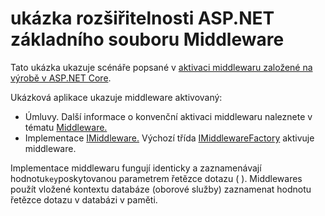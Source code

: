 # <a name="aspnet-core-middleware-extensibility-sample"></a>ukázka rozšiřitelnosti ASP.NET základního souboru Middleware

Tato ukázka ukazuje scénáře popsané v [aktivaci middlewaru založené na výrobě v ASP.NET Core](https://docs.microsoft.com/aspnet/core/fundamentals/middleware/middleware-extensibility).

Ukázková aplikace ukazuje middleware aktivovaný:

* Úmluvy. Další informace o konvenční aktivaci middlewaru naleznete v tématu [Middleware.](https://docs.microsoft.com/aspnet/core/fundamentals/middleware/)
* Implementace [IMiddleware.](https://docs.microsoft.com/dotnet/api/microsoft.aspnetcore.http.imiddleware) Výchozí třída [IMiddlewareFactory](https://docs.microsoft.com/dotnet/api/microsoft.aspnetcore.http.imiddlewarefactory) aktivuje middleware.

Implementace middlewaru fungují identicky a zaznamenávají hodnotu`key`poskytovanou parametrem řetězce dotazu ( ). Middlewares použít vložené kontextu databáze (oborové služby) zaznamenat hodnotu řetězce dotazu v databázi v paměti.
